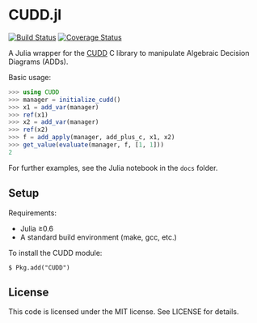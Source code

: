 CUDD.jl
=======

[![Build Status](https://travis-ci.org/sisl/CUDD.jl.svg)](https://travis-ci.org/sisl/CUDD.jl)
[![Coverage Status](https://coveralls.io/repos/github/sisl/CUDD.jl/badge.svg?branch=master)](https://coveralls.io/github/sisl/CUDD.jl?branch=master)

A Julia wrapper for the [CUDD](http://vlsi.colorado.edu/~fabio/CUDD/cudd.pdf) 
C library to manipulate Algebraic Decision Diagrams (ADDs).


Basic usage:
```julia
>>> using CUDD
>>> manager = initialize_cudd()
>>> x1 = add_var(manager)
>>> ref(x1)
>>> x2 = add_var(manager)
>>> ref(x2)
>>> f = add_apply(manager, add_plus_c, x1, x2)
>>> get_value(evaluate(manager, f, [1, 1]))
2
```

For further examples, see the Julia notebook in the ``docs`` folder.

Setup
-----

Requirements:
 - Julia ≥0.6
 - A standard build environment (make, gcc, etc.)

To install the CUDD module:

    $ Pkg.add("CUDD")

License
-------

This code is licensed under the MIT license.  See LICENSE for details.

